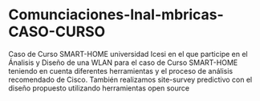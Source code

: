 # Comunciaciones-Inal-mbricas-CASO-CURSO
Caso de Curso SMART-HOME universidad Icesi en el que participe en el  Ánalisis y Diseño de una WLAN para el caso de Curso SMART-HOME teniendo en cuenta diferentes herramientas y el proceso de análisis recomendado de Cisco. También realizamos site-survey predictivo con el diseño propuesto utilizando herramientas open source
